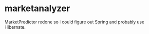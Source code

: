 marketanalyzer
==============

MarketPredictor redone so I could figure out Spring and probably use Hibernate.
